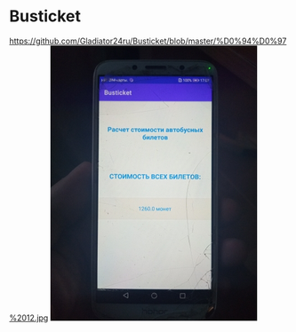 # Busticket
https://github.com/Gladiator24ru/Busticket/blob/master/%D0%94%D0%97%2012.jpg
![](https://github.com/Gladiator24ru/Busticket/blob/master/%D0%94%D0%97%2012.jpg)
